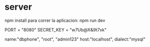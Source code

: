 # server

npm install
para correr la aplicacion: npm run dev

<!-- ENV  -->
PORT = "8080"
SECRET_KEY = "w7Ub@X&9t7xk"

<!-- Database -->
name:"dbphone", 
"root", 
"admin123"
host:"localhost",
dialect:"mysql"

